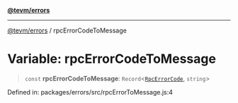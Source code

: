 [**@tevm/errors**](../README.md)

***

[@tevm/errors](../globals.md) / rpcErrorCodeToMessage

# Variable: rpcErrorCodeToMessage

> `const` **rpcErrorCodeToMessage**: `Record`\<[`RpcErrorCode`](../type-aliases/RpcErrorCode.md), `string`\>

Defined in: packages/errors/src/rpcErrorToMessage.js:4
